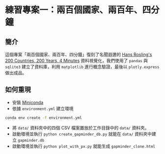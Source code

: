 # 練習專案一：兩百個國家、兩百年、四分鐘

## 簡介

這個專案「兩百個國家、兩百年、四分鐘」復刻了名聞遐邇的 [Hans Rosling's 200 Countries, 200 Years, 4 Minutes](https://www.youtube.com/watch?v=jbkSRLYSojo) 資料視覺化，我們使用了 `pandas` 與 `sqlite3` 建立了資料庫，利用 `matplotlib` 進行概念驗證，最後以 `plotly.express` 做出成品。

## 如何重現
- 安裝 [Miniconda](https://docs.anaconda.com/miniconda)
- 依據 `environment.yml` 建立環境

```bash
conda env create -f environment.yml
```

- 將 `data/` 資料夾中的四個 CSV 檔案置放於工作目錄中的 `data/` 資料夾。
- 啟動環境並執行 `python create_gapminder_db.py` 就能在 `data/` 資料夾中建立 `gapminder.db`
- 啟動環境並執行 `python plot_with_px.py` 就能生成 `gapminder_clone.html`